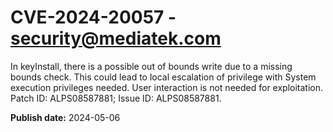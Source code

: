 # CVE-2024-20057 - security@mediatek.com

In keyInstall, there is a possible out of bounds write due to a missing bounds check. This could lead to local escalation of privilege with System execution privileges needed. User interaction is not needed for exploitation. Patch ID: ALPS08587881; Issue ID: ALPS08587881.

**Publish date:** 2024-05-06
